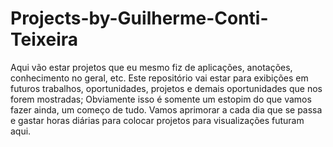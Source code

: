 # Projects-by-Guilherme-Conti-Teixeira
Aqui vão estar projetos que eu mesmo fiz de aplicações, anotações, conhecimento no geral, etc.
Este repositório vai estar para exibições em futuros trabalhos, oportunidades, projetos e demais oportunidades que nos forem mostradas; Obviamente isso é somente um estopim do que vamos fazer ainda, um começo de tudo. Vamos aprimorar a cada dia que se passa e gastar horas diárias para colocar projetos para visualizações futuram aqui.
